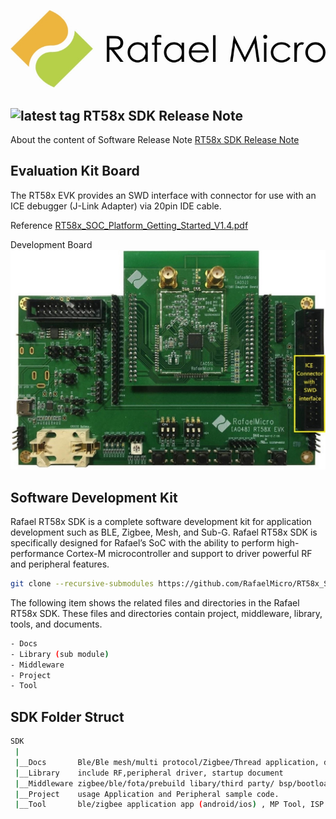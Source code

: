

![image](https://github.com/RafaelMicro/RT58x_SDK/blob/main/Docs/RT58x_SDK_Reference_Guide/logo.JPG)


## ![latest tag](https://img.shields.io/badge/Release-v1.7.0-color=brightgreen) RT58x SDK Release Note
 About the content of Software Release Note
[RT58x SDK Release Note](https://github.com/RafaelMicro/RT58x_SDK/blob/main/RT58x_SDK_Release_Notes.pdf "link")

## Evaluation Kit Board
The RT58x EVK provides an SWD interface with connector for use with an ICE debugger (J-Link Adapter) via 20pin IDE cable.

Reference [RT58x_SOC_Platform_Getting_Started_V1.4.pdf](https://github.com/RafaelMicro/RT58x_SDK/blob/main/Docs/%5BSW_01%5DRT58x_SOC_Platform_Getting_Started_V1.4.pdf "link")

Development Board 
![image](https://github.com/RafaelMicro/RT58x_SDK/blob/main/Docs/RT58x_SDK_Reference_Guide/RT58X_EVK.jpg) 

## Software Development Kit
 Rafael RT58x SDK is a complete software development kit for application development such as BLE, Zigbee, Mesh, and Sub-G.
 Rafael RT58x SDK is specifically designed for Rafael’s SoC with the ability to perform high-performance Cortex-M microcontroller and support to driver powerful RF and peripheral features.
 
 ```bash
git clone --recursive-submodules https://github.com/RafaelMicro/RT58x_SDK.git
```

 The following item shows the related files and directories in the Rafael RT58x SDK. 
 These files and directories contain project, middleware, library, tools, and documents.
 ```bash
 - Docs
 - Library (sub module)
 - Middleware
 - Project
 - Tool
```
 ## SDK Folder Struct

```bash
SDK
 |
 |__Docs       Ble/Ble mesh/multi protocol/Zigbee/Thread application, development tooldocument
 |__Library    include RF,peripheral driver, startup document 
 |__Middleware zigbee/ble/fota/prebuild libary/third party/ bsp/bootloader file
 |__Project    usage Application and Peripheral sample code.
 |__Tool       ble/zigbee application app (android/ios) , MP Tool, ISP Tool, flash algorithm   
```
